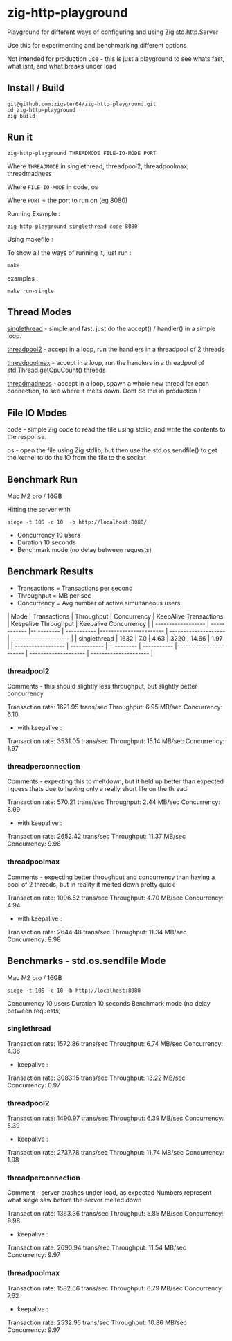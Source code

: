 # zig-http-playground

Playground for different ways of configuring and using Zig std.http.Server

Use this for experimenting and benchmarking different options

Not intended for production use - this is just a playground to see whats fast, what isnt, and what breaks under load

## Install / Build

```
git@github.com:zigster64/zig-http-playground.git
cd zig-http-playground
zig build
```


## Run it

`zig-http-playground THREADMODE FILE-IO-MODE PORT`

Where `THREADMODE` in singlethread, threadpool2, threadpoolmax, threadmadness

Where `FILE-IO-MODE` in code, os

Where `PORT` = the port to run on (eg 8080)

Running Example :
```
zig-http-playground singlethread code 8080
```

Using makefile :

To show all the ways of running it, just run :
```
make
```

examples :
```
make run-single
```

## Thread Modes

[singlethread](https://github.com/zigster64/zig-http-playground/blob/main/src/single_thread.zig) - simple and fast, just do the accept() / handler() in a simple loop.

[threadpool2](https://github.com/zigster64/zig-http-playground/blob/main/src/thread_pool.zig) - accept in a loop, run the handlers in a threadpool of 2 threads

[threadpoolmax](https://github.com/zigster64/zig-http-playground/blob/main/src/thread_pool.zig) - accept in a loop, run the handlers in a threadpool of std.Thread.getCpuCount() threads

[threadmadness](https://github.com/zigster64/zig-http-playground/blob/main/src/thread_madness.zig) - accept in a loop, spawn a whole new thread for each connection, to see where it melts down.  Dont do this in production !

## File IO Modes

code - simple Zig code to read the file using stdlib, and write the contents to the response.

os - open the file using Zig stdlib, but then use the std.os.sendfile() to get the kernel to do the IO from the file to the socket


## Benchmark Run

Mac M2 pro / 16GB

Hitting the server with 

`siege -t 10S -c 10  -b http://localhost:8080/`

- Concurrency 10 users
- Duration 10 seconds
- Benchmark mode (no delay between requests)

## Benchmark Results


- Transactions = Transactions per second
- Throughput = MB per sec
- Concurrency = Avg number of active simultaneous users

| Mode               | Transactions | Throughput | Concurrency | KeepAlive Transactions | Keepalive Throughput | Keepalive Concurrency |
| ------------------ | ------------ |-- -------- | ----------- |----------------------- | -------------------- | --------------------- |
| singlethread      | 1632 | 7.0 | 4.63 | 3220 | 14.66 | 1.97 |
| ------------------ | ------------ |-- -------- | ----------- |----------------------- | -------------------- | --------------------- |


### threadpool2
Comments - this should slightly less throughput, but slightly better concurrency

Transaction rate:	     1621.95 trans/sec
Throughput:		        6.95 MB/sec
Concurrency:		        6.10

- with keepalive :

Transaction rate:	     3531.05 trans/sec
Throughput:		       15.14 MB/sec
Concurrency:		        1.97

### threadperconnection
Comments - expecting this to meltdown, but it held up better than expected
I guess thats due to having only a really short life on the thread

Transaction rate:	      570.21 trans/sec
Throughput:		        2.44 MB/sec
Concurrency:		        8.99

- with keepalive :

Transaction rate:	     2652.42 trans/sec
Throughput:		       11.37 MB/sec
Concurrency:		        9.98

### threadpoolmax
Comments - expecting better throughput and concurrency than having a pool of 2 threads, 
           but in reality it melted down pretty quick

Transaction rate:	     1096.52 trans/sec
Throughput:		        4.70 MB/sec
Concurrency:		        4.94

- with keepalive :

Transaction rate:	     2644.48 trans/sec
Throughput:		       11.34 MB/sec
Concurrency:		        9.98


## Benchmarks - std.os.sendfile Mode

Mac M2 pro / 16GB

`siege -t 10S -c 10 -b http://localhost:8080`

Concurrency 10 users
Duration 10 seconds
Benchmark mode (no delay between requests)

### singlethread

Transaction rate:	     1572.86 trans/sec
Throughput:		        6.74 MB/sec
Concurrency:		        4.36

- keepalive :

Transaction rate:	     3083.15 trans/sec
Throughput:		       13.22 MB/sec
Concurrency:		        0.97

### threadpool2

Transaction rate:	     1490.97 trans/sec
Throughput:		        6.39 MB/sec
Concurrency:		        5.39

- keepalive :

Transaction rate:	     2737.78 trans/sec
Throughput:		       11.74 MB/sec
Concurrency:		        1.98

### threadperconnection
Comment - server crashes under load, as expected
Numbers represent what siege saw before the server melted down

Transaction rate:	     1363.36 trans/sec
Throughput:		        5.85 MB/sec
Concurrency:		        9.98

- keepalive :

Transaction rate:	     2690.94 trans/sec
Throughput:		       11.54 MB/sec
Concurrency:		        9.97

### threadpoolmax

Transaction rate:	     1582.66 trans/sec
Throughput:		        6.79 MB/sec
Concurrency:		        7.62

- keepalive :

Transaction rate:	     2532.95 trans/sec
Throughput:		       10.86 MB/sec
Concurrency:		        9.97
